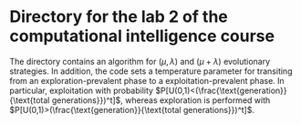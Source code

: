 # Directory for the lab 2 of the computational intelligence course
The directory contains an algorithm for $(\mu, \lambda)$ and $(\mu + \lambda)$ evolutionary strategies.
In addition, the code sets a temperature parameter for transiting from an exploration-prevalent phase to a exploitation-prevalent phase.
In particular, exploitation with probability $P[U(0,1)<(\frac{\text{generation}}{\text{total generations}})^t]$, whereas exploration is performed with $P[U(0,1)>(\frac{\text{generation}}{\text{total generations}})^t]$.